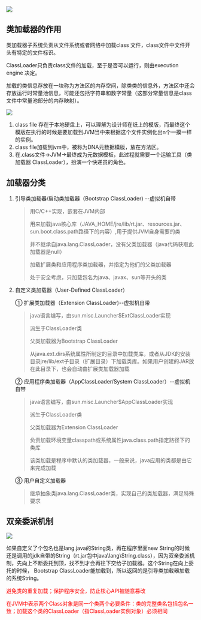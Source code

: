 <img src="/images/jvm/classLoader.png"> 

## 类加载器的作用

类加载器子系统负责从文件系统或者网络中加载class 文件，class文件中文件开头有特定的文件标识。

ClassLoader只负责class文件的加载，至于是否可以运行，则由execution engine 决定。

加载的类信息存放在一块称为方法区的内存空间，除类类的信息外，方法区中还会存放运行时常量池信息，可能还包括字符串和数字常量（这部分常量信息是class文件中常量池部分的内存映射）。

<img src="/images/jvm/classLoader1.png"> 

1. class file 存在于本地硬盘上，可以理解为设计师在纸上的模版，而最终这个模版在执行的时候是要加载到JVM当中来根据这个文件实例化出n个一摸一样的实例。
2. class file加载到jvm中，被称为DNA元数据模版，放在方法区。
3. 在.class文件->JVM->最终成为元数据模板，此过程就需要一个运输工具（类加载器 ClassLoader），扮演一个快递员的角色。

## 加载器分类

1. 引导类加载器/启动类加载器（Bootstrap ClassLoader) --虚拟机自带

   > 用C/C++实现，嵌套在JVM内部
   >
   > 用来加载java核心库（JAVA_HOME/jre/lib/rt.jar、resources.jar、sun.boot.class.path路径下的内容）,用于提供JVM自身需要的类
   >
   > 并不继承自java.lang.ClassLoader，没有父类加载器（java代码获取此加载器是null）
   >
   > 加载扩展类和应用程序类加载器，并指定为他们的父类加载器
   >
   > 处于安全考虑，只加载包名为java、javax、sun等开头的类

2. 自定义类加载器（User-Defined ClassLoader）

   ① 扩展类加载器（Extension ClassLoader)--虚拟机自带

   > java语言编写，由sun.misc.Launcher$ExtClassLoader实现
   >
   > 派生于ClassLoader类
   >
   > 父类加载器为Bootstrap ClassLoader
   >
   > 从java.ext.dirs系统属性所制定的目录中加载类库，或者从JDK的安装目录jre/lib/ext子目录（扩展目录）下加载类库。如果用户创建的JAR放在此目录下，也会自动由扩展类加载器加载

	②  应用程序类加载器（AppClassLoader/System ClassLoader）--虚拟机自带
	> java语言编写，由sun.misc.Launcher$AppClassLoader实现
	>
	> 派生于ClassLoader类
	>
	> 父类加载器为Extension ClassLoader
	>
	> 负责加载环境变量classpath或系统属性java.class.path指定路径下的类库
	>
	> 该类加载是程序中默认的类加载器，一般来说，java应用的类都是由它来完成加载

	③ 用户自定义加载器

	> 继承抽象类java.lang.ClassLoader类，实现自己的类加载器，满足特殊要求

## 双亲委派机制

<img src="/images/jvm/classLoader2.png"> 

如果自定义了个包名也是lang.java的String类，再在程序里面new String的时候还是调用的jdk自带的String（rt.jar包中java\lang\String.class），因为双亲委派机制，先向上不断委托到顶，找不到才会再往下交给子加载器。这个String在向上委托的时候， Bootstrap ClassLoader能加载到，所以返回的是引导类加载器加载的系统String。

<font color='red'>避免类的重复加载；保护程序安全，防止核心API被随意篡改</font>

<font color='red'>在JVM中表示两个Class对象是同一个类两个必要条件：类的完整类名包括包名一致；加载这个类的ClassLoader（指ClassLoader实例对象）必须相同</font>
